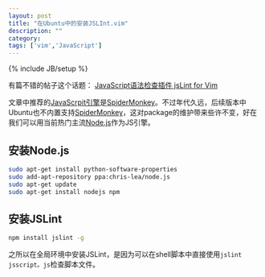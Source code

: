 ```yaml
---
layout: post
title: "在Ubuntu中的安装JSLInt.vim"
description: ""
category: 
tags: ['vim','JavaScript']
---
```

{% include JB/setup %}

有篇不错的帖子这个话题：
[JavaScript语法检查插件 jsLint for Vim][1]

文章中推荐的[JavaScrpit引擎][2]是[SpiderMonkey][3]。不过年代久远，后续版本中Ubuntu也不内置支持[SpiderMonkey][3]，这对package的维护带来些许不变，好在我们可以用当前热门主流[Node.js][4]作为JS引擎。

## 安装Node.js

```sh
sudo apt-get install python-software-properties
sudo add-apt-repository ppa:chris-lea/node.js
sudo apt-get update
sudo apt-get install nodejs npm
```

## 安装JSLint

```sh
npm install jslint -g
```

之所以在全局环境中安装JSLint，是因为可以在shell脚本中直接使用`jslint jsscript。js`检查脚本文件。

[1]: http://ued.taobao.com/blog/2010/11/11/jslint-for-vim/
[2]: http://en.wikipedia.org/wiki/JavaScript_engine
[3]: https://developer.mozilla.org/en-US/docs/SpiderMonkey
[4]: http://nodejs.org/
